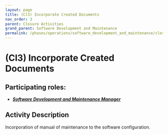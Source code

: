 ```yaml
---
layout: page
title: (Cl3) Incorporate Created Documents
nav_order: 3
parent: Closure Activities
grand_parent: Software Development and Maintenance
permalink: /phases/operations/software_development_and_maintenance/closure/cl3/
---
```




# (Cl3) Incorporate Created Documents

## Participating roles:
* <a href="/roles/">_**Software Development and Maintenance Manager**_</a>

## Activity Description
Incorporation of manual of maintenance to the software configuration.
